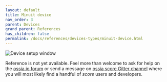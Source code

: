 ```yaml
---
layout: default
title: Minuit device
nav_order: 3
parent: Devices
grand_parent: References
has_children: false
permalink: /docs/references/devices-types/minuit-device.html
---
```


![Device setup window](/score-docs/assets/images/references/devices-types/minuit-device.png "score device setup")

Reference is not yet available. Feel more than welcome to ask for help on the [ossia.io forum](https://forum.ossia.io) or send a message on [ossia score Gitter channel](https://gitter.im/ossia/score) where you will most likely find a handful of *score* users and developers.